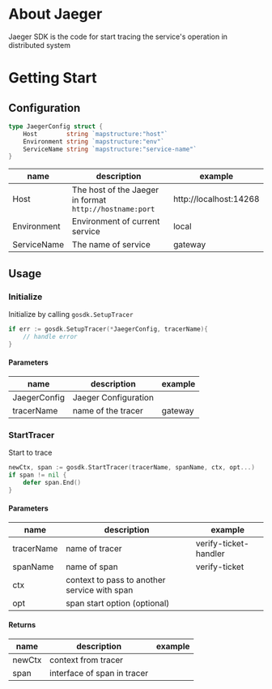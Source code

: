 # About Jaeger
Jaeger SDK is the code for start tracing the service's operation in distributed system

# Getting Start

## Configuration

```go
type JaegerConfig struct {
    Host        string `mapstructure:"host"`
    Environment string `mapstructure:"env"`
    ServiceName string `mapstructure:"service-name"`
}
```
| name              | description                                             | example                |
|-------------------|---------------------------------------------------------|------------------------|
| Host              | The host of the Jaeger in format `http://hostname:port` | http://localhost:14268 |
| Environment       | Environment of current service                          | local                  |
| ServiceName       | The name of service                                     | gateway                |


## Usage

### Initialize
Initialize by calling `gosdk.SetupTracer`

```go
if err := gosdk.SetupTracer(*JaegerConfig, tracerName){
    // handle error	
}
```

#### Parameters

| name         | description          | example |
|--------------|----------------------|---------|
| JaegerConfig | Jaeger Configuration |         |
| tracerName   | name of the tracer   | gateway |

### StartTracer
Start to trace

```go
newCtx, span := gosdk.StartTracer(tracerName, spanName, ctx, opt...)
if span != nil {
    defer span.End()
}
```

#### Parameters
| name       | description                                  | example               |
|------------|----------------------------------------------|-----------------------|
| tracerName | name of tracer                               | verify-ticket-handler |
| spanName   | name of span                                 | verify-ticket         |
| ctx        | context to pass to another service with span |                       |
| opt        | span start option (optional)                 |                       |

#### Returns
| name    | description                 | example |
|---------|-----------------------------|---------|
| newCtx  | context from tracer         |         |
| span    | interface of span in tracer |         |

